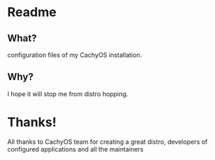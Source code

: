 # Readme

## What?
configuration files of my CachyOS installation. 

## Why?
I hope it will stop me from distro hopping.

# Thanks!
All thanks to CachyOS team for creating a great distro, developers of configured applications and all the maintainers
